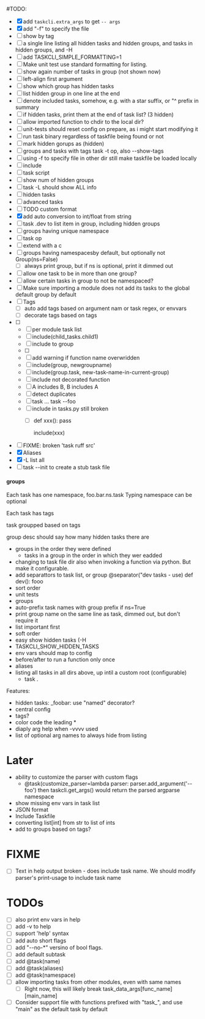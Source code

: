 #TODO:
- [x] add `taskcli.extra_args` to get `-- args`
- [x] add "-f" to specify the file
- [ ] show by tag
- [ ] a single line listing all hidden tasks and hidden groups, and tasks in hidden groups, and -H
- [ ] add TASKCLI_SIMPLE_FORMATTING=1
- [ ] Make unit test use standard formatting for listing.
- [ ] show again number of tasks in group (not shown now)
- [ ] left-align first argument
- [ ] show which group has hidden tasks
- [ ] list hidden group in one line at the end
- [ ] denote included tasks, somehow, e.g. with a star suffix, or "^ prefix in summary
- [ ] if hidden tasks, print them at the end of task list? (3 hidden)
- [ ] allow imported function to chdir to the local dir?
- [ ] unit-tests should reset config on prepare, as i might start modifying it
- [ ] run task binary regardless of taskfile being found or not
- [ ] mark hidden gorups as (hidden)
- [ ] groups and tasks with tags  task -t op, also --show-tags
- [ ] using -f to specify file in other dir still make taskfile be loaded locally
- [ ] include
- [ ] task script
- [ ] show num of hidden groups
- [ ] task -L should show ALL info
- [ ] hidden tasks
- [ ] advanced tasks
- [ ] TODO custom format
- [x] add auto conversion to int/float from string
- [ ] task .dev   to list item in group, including hidden groups
- [ ] groups having unique namespace
- [ ] task op
- [ ] extend with a c
- [ ] groups having namespacesby default, but optionally not  Group(ns=False)
  - [ ] always print group, but if ns is optional, print it dimmed out
- [ ] allow one task to be in more than one group?
- [ ] allow certain tasks in group to not be namespaced?
- [ ] Make sure importing a module does not add its tasks to the global default group by default
- [ ] Tags
  - [ ] auto add tags based on argument nam or task regex, or envvars
  - [ ] decorate tags based on tags
- [ ]
  - [ ] per module task list
  - [ ] include(child_tasks.child1)
  - [ ] include to group
  - [ ]
  - [ ] add warning if function name overwridden
  - [ ] include(group, newgroupname)
  - [ ] include(group.task, new-task-name-in-current-group)
  - [ ] include not decorated function
  - [ ] A includes B, B includes A
  - [ ] detect duplicates
  - [ ] task ... task --foo
  - [ ] include in tasks.py still broken
    - [ ] def xxx():
            pass

        include(xxx)
- [ ] FIXME: broken 'task ruff src'
- [x] Aliases
- [x] -L list all
- [ ] task --init <filename> to create a stub task file
#### groups

Each task has one namespace,
foo.bar.ns.task
Typing namespace can be optional

Each task has tags

task groupped based on tags

group desc should say how many hidden tasks there are




- groups in the order they were defined
  - tasks in a group in the order in which they wer eadded
- changing to task file dir also when invoking a function via python. But make it configurable.
- add separattors to task list, or group
  @separator("dev tasks - use)
  def dev():
    fooo
- sort order
- unit tests
- groups
- auto-prefix task names with group prefix if ns=True
- print group name on the same line as task, dimmed out, but don't require it
- list important first
- soft order
- easy show hidden tasks (-H
- TASKCLI_SHOW_HIDDEN_TASKS
- env vars should map to config
- before/after to run a function only once
- aliases
- listing all tasks in all dirs above, up intil a custom root (configurable)
  - task .

Features:
- hidden tasks: _foobar: use "named" decorator?
- central config
- tags?
- color code the leading *
- diaply arg help when -vvvv used
- list of optional arg names to always hide from listing


# Later
- ability to customize the parser with custom flags
  - @task(customize_parser=lambda parser: parser.add_argument('--foo')
    then taskcli.get_args() would return the parsed argparse namespace
- show missing env vars in task list
- JSON format
- Include Taskfile
- converting list[int] from str to list of ints
- add to groups based on tags?

# FIXME
- [ ] Text in help output broken - does include task name. We should modify parser's print-usage to include task name

# TODOs
- [ ] also print env vars in help
- [ ] add -v to help
- [ ] support 'help' syntax
- [ ] add auto short flags
- [ ] add "--no-*" versino of bool flags.
- [ ] add default subtask
- [ ] add @task(name)
- [ ] add @task(aliases)
- [ ] add @task(namespace)
- [ ] allow importing tasks from other modules, even with same names
  - [ ] Right now, this will likely break task_data_args[func_name][main_name]
- [ ] Consider support file with functions prefixed with "task_", and use "main" as the default task by default
